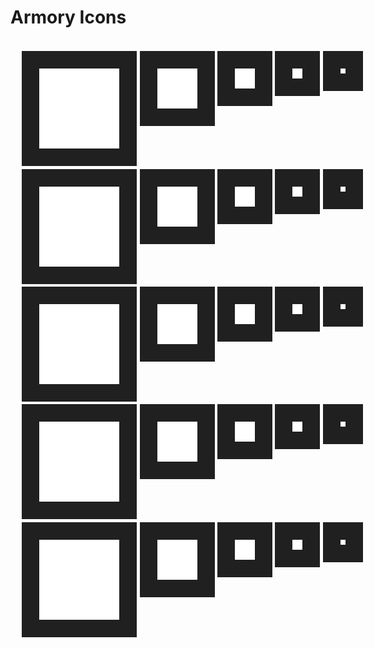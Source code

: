 # Armory Icons

<style>
    preview {
        padding: 1rem;
        display: grid;
        place-items: center;
    }
    preview>group {
        display: flex;
    }
    preview>group>img {
        margin: 0.25ch;
        padding: 2em;
        background: #202020;
    }
</style>
<preview>
    <group>
        <img src="src/bundle.svg" height="128">
        <img src="src/bundle.svg" height="64">
        <img src="src/bundle.svg" height="32">
        <img src="src/bundle.svg" height="16">
        <img src="src/bundle.svg" height="8">
    </group>
    <group>
        <img src="src/haxe.svg" height="128">
        <img src="src/haxe.svg" height="64">
        <img src="src/haxe.svg" height="32">
        <img src="src/haxe.svg" height="16">
        <img src="src/haxe.svg" height="8">
    </group>
    <group>
        <img src="src/nodes.svg" height="128">
        <img src="src/nodes.svg" height="64">
        <img src="src/nodes.svg" height="32">
        <img src="src/nodes.svg" height="16">
        <img src="src/nodes.svg" height="8">
    </group>
    <group>
        <img src="src/canvas.svg" height="128">
        <img src="src/canvas.svg" height="64">
        <img src="src/canvas.svg" height="32">
        <img src="src/canvas.svg" height="16">
        <img src="src/canvas.svg" height="8">
    </group>
    <group>
        <img src="src/logicnodes.svg" height="128">
        <img src="src/logicnodes.svg" height="64">
        <img src="src/logicnodes.svg" height="32">
        <img src="src/logicnodes.svg" height="16">
        <img src="src/logicnodes.svg" height="8">
    </group>
</preview>
